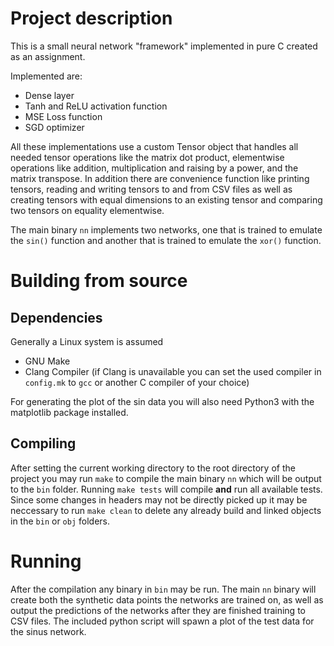 # Project description
This is a small neural network "framework" implemented in pure C created as an assignment.

Implemented are:
- Dense layer
- Tanh and ReLU activation function
- MSE Loss function
- SGD optimizer

All these implementations use a custom Tensor object that handles all needed tensor operations like the matrix dot product, elementwise operations like addition, multiplication and raising by a power, and the matrix transpose. In addition there are convenience function like printing tensors, reading and writing tensors to and from CSV files as well as creating tensors with equal dimensions to an existing tensor and comparing two tensors on equality elementwise.

The main binary `nn` implements two networks, one that is trained to emulate the `sin()` function and another that is trained to emulate the `xor()` function.

# Building from source
## Dependencies
Generally a Linux system is assumed
- GNU Make
- Clang Compiler (if Clang is unavailable you can set the used compiler in `config.mk` to `gcc` or another C compiler of your choice)

For generating the plot of the sin data you will also need Python3 with the matplotlib package installed.
## Compiling
After setting the current working directory to the root directory of the project you may run `make` to compile the main binary `nn` which will be output to the `bin` folder. Running `make tests` will compile __and__ run all available tests. Since some changes in headers may not be directly picked up it may be neccessary to run `make clean` to delete any already build and linked objects in the `bin` or `obj` folders.

# Running
After the compilation any binary in `bin` may be run. The main `nn` binary will create both the synthetic data points the networks are trained on, as well as output the predictions of the networks after they are finished training to CSV files.
The included python script will spawn a plot of the test data for the sinus network.
